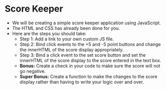# Score Keeper
- We will be creating a simple score keeper application using JavaScript.
- The HTML and CSS has already been done for you.
- Here are the steps you should take:
	- Step 1: Add a link to your own custom JS file.
	- Step 2: Bind click events to the +5 and -5 point buttons and change the innerHTML of the score display appropriately.
	- Step 3: Bind a click event to the set score button and set the innerHTML of the score display to the score entered in the text box.
	- **Bonus:** Create a check in your code to make sure the score will not go negative.
	- **Super Bonus:** Create a function to make the changes to the score display rather than having to write your logic over and over.